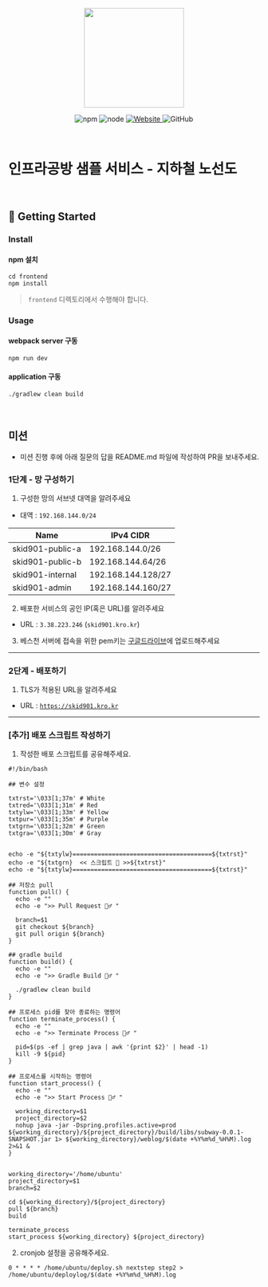 <p align="center">
    <img width="200px;" src="https://raw.githubusercontent.com/woowacourse/atdd-subway-admin-frontend/master/images/main_logo.png"/>
</p>
<p align="center">
  <img alt="npm" src="https://img.shields.io/badge/npm-%3E%3D%205.5.0-blue">
  <img alt="node" src="https://img.shields.io/badge/node-%3E%3D%209.3.0-blue">
  <a href="https://edu.nextstep.camp/c/R89PYi5H" alt="nextstep atdd">
    <img alt="Website" src="https://img.shields.io/website?url=https%3A%2F%2Fedu.nextstep.camp%2Fc%2FR89PYi5H">
  </a>
  <img alt="GitHub" src="https://img.shields.io/github/license/next-step/atdd-subway-service">
</p>

<br>

# 인프라공방 샘플 서비스 - 지하철 노선도

<br>

## 🚀 Getting Started

### Install
#### npm 설치
```
cd frontend
npm install
```
> `frontend` 디렉토리에서 수행해야 합니다.

### Usage
#### webpack server 구동
```
npm run dev
```
#### application 구동
```
./gradlew clean build
```
<br>

## 미션

* 미션 진행 후에 아래 질문의 답을 README.md 파일에 작성하여 PR을 보내주세요.

### 1단계 - 망 구성하기
1. 구성한 망의 서브넷 대역을 알려주세요
- 대역 : `192.168.144.0/24`

| Name             | IPv4 CIDR          |
|------------------|--------------------|
| skid901-public-a | 192.168.144.0/26   |
| skid901-public-b | 192.168.144.64/26  |
| skid901-internal | 192.168.144.128/27 |
| skid901-admin    | 192.168.144.160/27 |

2. 배포한 서비스의 공인 IP(혹은 URL)를 알려주세요

- URL : `3.38.223.246` (`skid901.kro.kr`)

3. 베스천 서버에 접속을 위한 pem키는 [구글드라이브](https://drive.google.com/drive/folders/1dZiCUwNeH1LMglp8dyTqqsL1b2yBnzd1?usp=sharing)에 업로드해주세요

---

### 2단계 - 배포하기
1. TLS가 적용된 URL을 알려주세요

- URL : [`https://skid901.kro.kr`](https://skid901.kro.kr)

---

### [추가] 배포 스크립트 작성하기

1. 작성한 배포 스크립트를 공유해주세요.

```shell
#!/bin/bash

## 변수 설정

txtrst='\033[1;37m' # White
txtred='\033[1;31m' # Red
txtylw='\033[1;33m' # Yellow
txtpur='\033[1;35m' # Purple
txtgrn='\033[1;32m' # Green
txtgra='\033[1;30m' # Gray


echo -e "${txtylw}=======================================${txtrst}"
echo -e "${txtgrn}  << 스크립트 🧐 >>${txtrst}"
echo -e "${txtylw}=======================================${txtrst}"

## 저장소 pull
function pull() {
  echo -e ""
  echo -e ">> Pull Request 🏃♂️ "

  branch=$1
  git checkout ${branch}
  git pull origin ${branch}
}

## gradle build
function build() {
  echo -e ""
  echo -e ">> Gradle Build 🏃♂️ "

  ./gradlew clean build
}

## 프로세스 pid를 찾아 종료하는 명령어
function terminate_process() {
  echo -e ""
  echo -e ">> Terminate Process 🏃♂️ "

  pid=$(ps -ef | grep java | awk '{print $2}' | head -1)
  kill -9 ${pid}
}

## 프로세스를 시작하는 명령어
function start_process() {
  echo -e ""
  echo -e ">> Start Process 🏃♂️ "

  working_directory=$1
  project_directory=$2
  nohup java -jar -Dspring.profiles.active=prod ${working_directory}/${project_directory}/build/libs/subway-0.0.1-SNAPSHOT.jar 1> ${working_directory}/weblog/$(date +%Y%m%d_%H%M).log 2>&1 &
}


working_directory='/home/ubuntu'
project_directory=$1
branch=$2

cd ${working_directory}/${project_directory}
pull ${branch}
build

terminate_process
start_process ${working_directory} ${project_directory}

```

2. cronjob 설정을 공유해주세요.

```shell
0 * * * * /home/ubuntu/deploy.sh nextstep step2 > /home/ubuntu/deploylog/$(date +%Y%m%d_%H%M).log
```
